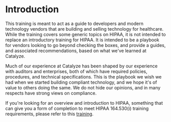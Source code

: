 # Introduction

This training is meant to act as a guide to developers and modern technology vendors that are building and selling technology for healthcare. While the training covers some generic topics on HIPAA, it is not intended to replace an introductory training for HIPAA. It is intended to be a playbook for vendors looking to go beyond checking the boxes, and provide a guides, and associated recommendations, based on what we've learned at Catalyze.

Much of our experience at Catalyze has been shaped by our experience with auditors and enterprises, both of which have required policies, procedures, and technical specifications. This is the playbook we wish we had when we started building compliant technology, and we hope it's of value to others doing the same. We do not hide our opinions, and in many respects have strong views on compliance.

If you're looking for an overview and introduction to HIPAA, something that can give you a form of completion to meet HIPAA 164.530(i) training requirements, please refer to this [training](https://training.catalyze.io/).

